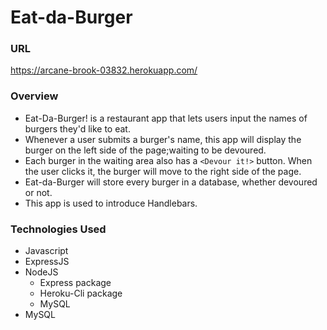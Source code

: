 # Eat-da-Burger

### URL
https://arcane-brook-03832.herokuapp.com/

### Overview

* Eat-Da-Burger! is a restaurant app that lets users input the names of burgers they'd like to eat.
* Whenever a user submits a burger's name, this app will display the burger on the left side of the page;waiting to be devoured.
* Each burger in the waiting area also has a `<Devour it!>` button. When the user clicks it, the burger will move to the right side of the page.
* Eat-da-Burger will store every burger in a database, whether devoured or not.
* This app is used to introduce Handlebars.
 
### Technologies Used

* Javascript
* ExpressJS
* NodeJS
    - Express package
    - Heroku-Cli package
    - MySQL
* MySQL
